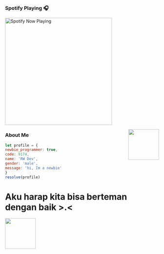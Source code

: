

### Spotify Playing 🎧

[<img src="https://spotify-rtwone.vercel.app/api/spotify-playing" alt="Spotify Now Playing" width="350" />](https://open.spotify.com/user/31peidtjmv4itssgg5awhg24mxoe?si=yvKmz8vFQY2YQZOz5PEbPg&utm_source=copy-link)

<img align='right' src="https://media.giphy.com/media/M9gbBd9nbDrOTu1Mqx/giphy.gif" width="100">

### About Me
```js
let profile = {
newbie_programmer: true,
code: 9174,
name: 'RW Dev',
gender: 'male',
message: 'hi, Im a newbie'
}
resolve(profile)
```


# Aku harap kita bisa berteman dengan baik >.< 
<img src="https://c.tenor.com/-169fSymeTgAAAAi/anime-girl.gif" width="100">  
